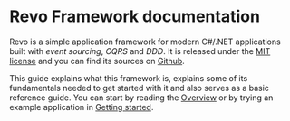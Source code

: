 # Revo Framework documentation

Revo is a simple application framework for modern C\#/.NET applications built with _event sourcing_, _CQRS_ and _DDD_. It is released under the [MIT license](https://github.com/revoframework/Revo/blob/develop/LICENSE) and you can find its sources on [Github](https://github.com/revoframework/Revo).

This guide explains what this framework is, explains some of its fundamentals needed to get started with it and also serves as a basic reference guide. You can start by reading the [Overview](general/overview.md) or by trying an example application in [Getting started](general/getting-started.md).

